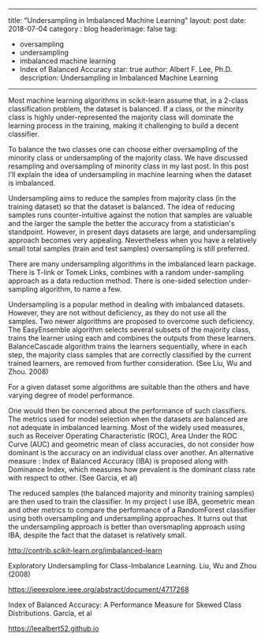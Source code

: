 
---
title: "Undersampling in Imbalanced Machine Learning"
layout: post
date: 2018-07-04
category : blog
headerimage: false
tag:
- oversampling
- undersampling
- imbalanced machine learning
- Index of Balanced Accuracy
star: true
author: Albert F. Lee, Ph.D.
description: Undersampling in Imbalanced Machine Learning
---

Most machine learning algorithms in scikit-learn assume that, in a 2-class classification problem, the dataset is
balanced. If a class, or the minority class is highly under-represented the majority class will dominate the
learning process in the training, making it challenging to build a decent classifier.

To balance the two classes one can choose either oversampling of the minority class or undersampling of the majority
class. We have discussed resampling and oversampling of minority class in my last post. In this post I’ll explain
the idea of undersampling in machine learning when the dataset is imbalanced.

Undersampling aims to reduce the samples from majority class (in the training dataset) so that the dataset is
balanced. The idea of reducing samples runs counter-intuitive against the notion that samples are valuable and the
larger the sample the better the accuracy from a statistician's standpoint. However, in present days datasets are
large, and undersampling approach becomes very appealing. Nevertheless when you have a relatively small total samples
(train and test samples) oversampling is still preferred.

There are many undersampling algorithms in the imbalanced learn package. There is T-link or Tomek Links, combines
with a random under-sampling approach as a data reduction method. There is one-sided selection under-sampling
algorithm, to name a few.

Undersampling is a popular method in dealing with imbalanced datasets.  However, they are not without deficiency,
as they do not use all the samples.  Two newer algorithms are proposed to overcome such deficiency.  The
EasyEnsemble algorithm selects several subsets of the majority class, trains the learner using each and combines
the outputs from these learners.  BalanceCascade algorithm trains the learners sequentially, where in each step,
the majority class samples that are correctly classified by the current trained learners, are removed from further
consideration. (See Liu, Wu and Zhou. 2008)

For a given dataset some algorithms are suitable than the others and have varying degree of model performance.

One would then be concerned about the performance of such classifiers. The metrics used for model selection when
the datasets are balanced are not adequate in imbalanced learning. Most of the widely used measures, such as
Receiver Operating Characteristic (ROC), Area Under the ROC Curve (AUC) and geometric mean of class accuracies,
do not consider how dominant is the accuracy on an individual class over another. An alternative measure : Index
of Balanced Accuracy (IBA) is proposed along with Dominance Index, which measures how prevalent is the dominant
class rate with respect to other. (See Garcia, et al)

The reduced samples (the balanced majority and minority training samples) are then used to train the classifier.
In my project I use IBA, geometric mean and other metrics to compare the performance of a RandomForest classifier
using both oversampling and undersampling approaches. It turns out that the undersampling approach is better than
oversmapling approach using IBA, despite the fact that the dataset is relatively small.

http://contrib.scikit-learn.org/imbalanced-learn

Exploratory Undersampling for Class-Imbalance Learning. Liu, Wu and Zhou (2008)

https://ieeexplore.ieee.org/abstract/document/4717268

Index of Balanced Accuracy: A Performance Measure for Skewed Class Distributions. Garcia, et al

https://leealbert52.github.io
